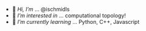 - 👋 *Hi, I’m* ... @ischmidls
- 👀 *I’m interested in* ... computational topology!
- 🌱 *I’m currently learning* ... Python, C++, Javascript
<!--- - 💞️ *I’m looking to collaborate on* ... nothing at the moment --->
<!--- - 📫 *How to reach me* ... please, don't --->

<!---
ischmidls/ischmidls is a ✨ special ✨ repository because its `README.md` (this file) appears on your GitHub profile.
You can click the Preview link to take a look at your changes.
--->
